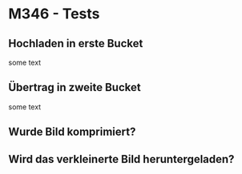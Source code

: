 # M346 - Tests  

## Hochladen in erste Bucket

some text

## Übertrag in zweite Bucket

some text

## Wurde Bild komprimiert?

## Wird das verkleinerte Bild heruntergeladen?
